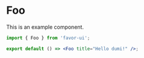 # Foo

This is an example component.

```jsx
import { Foo } from 'favor-ui';

export default () => <Foo title="Hello dumi!" />;
```
